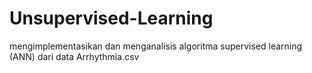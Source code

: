 # Unsupervised-Learning
mengimplementasikan dan menganalisis algoritma  supervised learning (ANN) dari data Arrhythmia.csv
